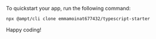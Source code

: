 To quickstart your app, run the following command: 

```bash
npx @ampt/cli clone emmamoinat677432/typescript-starter
```

Happy coding!